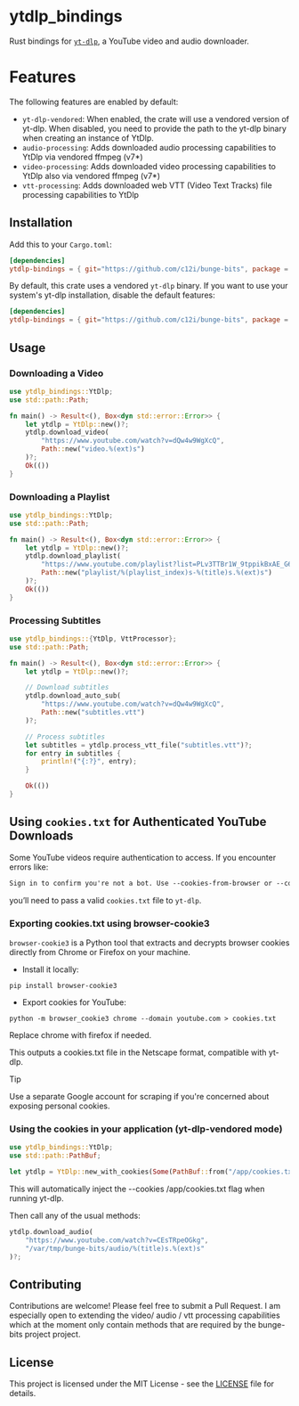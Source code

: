 # ytdlp_bindings

Rust bindings for [`yt-dlp`](https://github.com/yt-dlp/yt-dlp), a YouTube video and audio downloader.

# Features

The following features are enabled by default:

- `yt-dlp-vendored`: When enabled, the crate will use a vendored version of yt-dlp.
  When disabled, you need to provide the path to the yt-dlp binary when creating an instance of YtDlp.
- `audio-processing`: Adds downloaded audio processing capabilities to YtDlp via vendored ffmpeg (v7\*)
- `video-processing`: Adds downloaded video processing capabilities to YtDlp also via vendored ffmpeg (v7\*)
- `vtt-processing`: Adds downloaded web VTT (Video Text Tracks) file processing capabilities to YtDlp

## Installation

Add this to your `Cargo.toml`:

```toml
[dependencies]
ytdlp-bindings = { git="https://github.com/c12i/bunge-bits", package = "ytdlp_bindings" }
```

By default, this crate uses a vendored `yt-dlp` binary. If you want to use your system's yt-dlp installation, disable the default features:

```toml
[dependencies]
ytdlp-bindings = { git="https://github.com/c12i/bunge-bits", package = "ytdlp_bindings", default-features = false }
```

## Usage

### Downloading a Video

```rust
use ytdlp_bindings::YtDlp;
use std::path::Path;

fn main() -> Result<(), Box<dyn std::error::Error>> {
    let ytdlp = YtDlp::new()?;
    ytdlp.download_video(
        "https://www.youtube.com/watch?v=dQw4w9WgXcQ",
        Path::new("video.%(ext)s")
    )?;
    Ok(())
}
```

### Downloading a Playlist

```rust
use ytdlp_bindings::YtDlp;
use std::path::Path;

fn main() -> Result<(), Box<dyn std::error::Error>> {
    let ytdlp = YtDlp::new()?;
    ytdlp.download_playlist(
        "https://www.youtube.com/playlist?list=PLv3TTBr1W_9tppikBxAE_G6qjWdBljBHJ",
        Path::new("playlist/%(playlist_index)s-%(title)s.%(ext)s")
    )?;
    Ok(())
}
```

### Processing Subtitles

```rust
use ytdlp_bindings::{YtDlp, VttProcessor};
use std::path::Path;

fn main() -> Result<(), Box<dyn std::error::Error>> {
    let ytdlp = YtDlp::new()?;

    // Download subtitles
    ytdlp.download_auto_sub(
        "https://www.youtube.com/watch?v=dQw4w9WgXcQ",
        Path::new("subtitles.vtt")
    )?;

    // Process subtitles
    let subtitles = ytdlp.process_vtt_file("subtitles.vtt")?;
    for entry in subtitles {
        println!("{:?}", entry);
    }

    Ok(())
}
```

## Using `cookies.txt` for Authenticated YouTube Downloads

Some YouTube videos require authentication to access. If you encounter errors like:

```txt
Sign in to confirm you're not a bot. Use --cookies-from-browser or --cookies...
```

you’ll need to pass a valid `cookies.txt` file to `yt-dlp`.

### Exporting cookies.txt using browser-cookie3

`browser-cookie3` is a Python tool that extracts and decrypts browser cookies directly from Chrome or Firefox on your machine.

- Install it locally:

```
pip install browser-cookie3
```

- Export cookies for YouTube:

```
python -m browser_cookie3 chrome --domain youtube.com > cookies.txt
```

Replace chrome with firefox if needed.

This outputs a cookies.txt file in the Netscape format, compatible with yt-dlp.

> [!TIP]
> Use a separate Google account for scraping if you're concerned about exposing personal cookies.

### Using the cookies in your application (yt-dlp-vendored mode)

```rust
use ytdlp_bindings::YtDlp;
use std::path::PathBuf;

let ytdlp = YtDlp::new_with_cookies(Some(PathBuf::from("/app/cookies.txt")))?;
```

This will automatically inject the --cookies /app/cookies.txt flag when running yt-dlp.

Then call any of the usual methods:

```rust
ytdlp.download_audio(
    "https://www.youtube.com/watch?v=CEsTRpeOGkg",
    "/var/tmp/bunge-bits/audio/%(title)s.%(ext)s"
)?;
```

## Contributing

Contributions are welcome! Please feel free to submit a Pull Request.
I am especially open to extending the video/ audio / vtt processing capabilities which at the moment only contain methods that are required by the bunge-bits project project.

## License

This project is licensed under the MIT License - see the [LICENSE](../../LICENSE) file for details.
